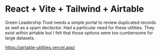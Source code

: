 # React + Vite + Tailwind + Airtable

Green Leadership Trust needs a simple portal to review duplicated records as well as a spam dectector. Had a particular need for these utilities. They exist within airtable but I felt that those options were too cumbersome for large datasets.

https://airtable-utilities.vercel.app/
